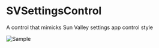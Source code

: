 # SVSettingsControl
A control that mimicks Sun Valley settings app control style

![Sample](https://i.imgur.com/Si7ffSL.png)
